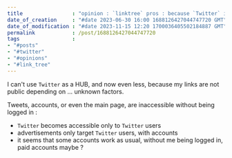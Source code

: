 ```yaml
---
title                : "opinion : `linktree` pros : because `Twitter` is closing on itself"
date_of_creation     : "#date 2023-06-30 16:00 1688126427044747720 GMT"
date_of_modification : "#date 2023-11-15 12:20 1700036405502184887 GMT"
permalink            : /post/1688126427044747720
tags                 :
- "#posts"
- "#twitter"
- "#opinions"
- "#link_tree"
---
```


I can't use `Twitter` as a HUB, and now even less, because my links are not public depending on ... unknown factors.

Tweets, accounts, or even the main page, are inaccessible without being logged in :
- `Twitter` becomes accessible only to `Twitter` users
- advertisements only target `Twitter` users, with accounts
- it seems that some accounts work as usual, without me being logged in, paid accounts maybe ?

